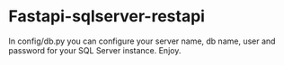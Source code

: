 # Fastapi-sqlserver-restapi

In config/db.py you can configure your server name, db name, user and password for your SQL Server instance. Enjoy.
